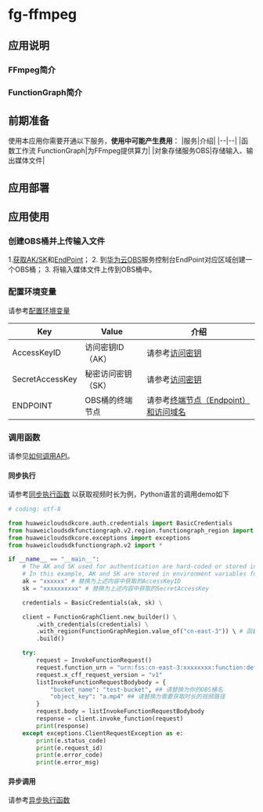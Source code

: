 # fg-ffmpeg

## 应用说明
### FFmpeg简介

### FunctionGraph简介

## 前期准备

使用本应用你需要开通以下服务，**使用中可能产生费用**：
|服务|介绍|
|--|--|
|函数工作流 FunctionGraph|为FFmpeg提供算力|
|对象存储服务OBS|存储输入、输出媒体文件|

## 应用部署

## 应用使用
### 创建OBS桶并上传输入文件

1.[获取AK/SK](https://support.huaweicloud.com/qs-obs/obs_qs_0005.html)和[EndPoint](https://support.huaweicloud.com/qs-obs/obs_qs_0006.html)；
2. 到[华为云OBS](https://www.huaweicloud.com/product/obs.html)服务控制台EndPoint对应区域创建一个OBS桶；
3. 将输入媒体文件上传到OBS桶中。

### 配置环境变量

请参考[配置环境变量](https://support.huaweicloud.com/usermanual-functiongraph/functiongraph_01_0154.html)

|Key|Value|介绍|
|--|--|--|
|AccessKeyID|访问密钥ID（AK）|请参考[访问密钥](https://support.huaweicloud.com/usermanual-ca/ca_01_0003.html)|
|SecretAccessKey|秘密访问密钥（SK）|请参考[访问密钥](https://support.huaweicloud.com/usermanual-ca/ca_01_0003.html)|
|ENDPOINT|OBS桶的终端节点|请参考[终端节点（Endpoint）和访问域名](https://support.huaweicloud.com/productdesc-obs/obs_03_0152.html)|

### 调用函数
请参见[如何调用API](https://support.huaweicloud.com/api-functiongraph/functiongraph_06_0200.html)。
#### 同步执行
请参考[同步执行函数](https://support.huaweicloud.com/api-functiongraph/functiongraph_06_0125.html)
以获取视频时长为例，Python语言的调用demo如下
```python
# coding: utf-8

from huaweicloudsdkcore.auth.credentials import BasicCredentials
from huaweicloudsdkfunctiongraph.v2.region.functiongraph_region import FunctionGraphRegion
from huaweicloudsdkcore.exceptions import exceptions
from huaweicloudsdkfunctiongraph.v2 import *

if __name__ == "__main__":
    # The AK and SK used for authentication are hard-coded or stored in plaintext, which has great security risks. It is recommended that the AK and SK be stored in ciphertext in configuration files or environment variables and decrypted during use to ensure security.
    # In this example, AK and SK are stored in environment variables for authentication. Before running this example, set environment variables CLOUD_SDK_AK and CLOUD_SDK_SK in the local environment
    ak = "xxxxxx" # 替换为上述内容中获取的AccessKeyID
    sk = "xxxxxxxxxx" # 替换为上述内容中获取的SecretAccessKey

    credentials = BasicCredentials(ak, sk) \

    client = FunctionGraphClient.new_builder() \
        .with_credentials(credentials) \
        .with_region(FunctionGraphRegion.value_of("cn-east-3")) \ # 函数所在区域，以上海一（cn-east-3）为例
        .build()

    try:
        request = InvokeFunctionRequest()
        request.function_urn = "urn:fss:cn-east-3:xxxxxxxx:function:default:fg-ffmpeg-get-diratuon:latest" # 请将urn:fss:cn-east-3:xxxxxxxx:function:default:fg-ffmpeg-get-diratuon:latest替换为你的函数URN
        request.x_cff_request_version = "v1"
        listInvokeFunctionRequestBodybody = {
            "bucket_name": "test-bucket", ## 请替换为你的OBS桶名
            "object_key": "a.mp4" ## 请替换为需要获取时长的视频路径
        }
        request.body = listInvokeFunctionRequestBodybody
        response = client.invoke_function(request)
        print(response)
    except exceptions.ClientRequestException as e:
        print(e.status_code)
        print(e.request_id)
        print(e.error_code)
        print(e.error_msg)
```
#### 异步调用
请参考[异步执行函数](https://support.huaweicloud.com/api-functiongraph/functiongraph_06_0126.html)
